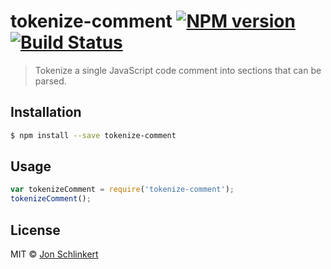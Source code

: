 # tokenize-comment [![NPM version](https://badge.fury.io/js/tokenize-comment.svg)](https://npmjs.org/package/tokenize-comment) [![Build Status](https://travis-ci.org/jonschlinkert/tokenize-comment.svg?branch=master)](https://travis-ci.org/jonschlinkert/tokenize-comment)

> Tokenize a single JavaScript code comment into sections that can be parsed. 

## Installation

```sh
$ npm install --save tokenize-comment
```

## Usage

```js
var tokenizeComment = require('tokenize-comment');
tokenizeComment();
```

## License

MIT © [Jon Schlinkert](https://github.com/jonschlinkert)
